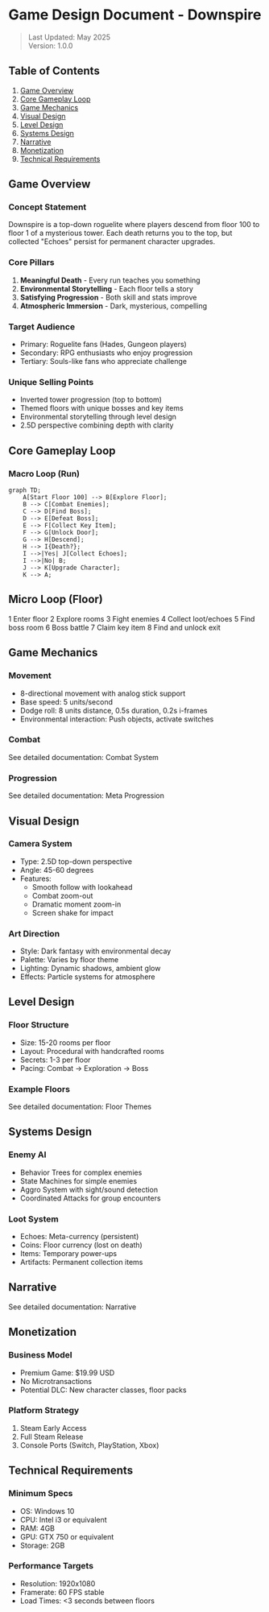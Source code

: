 # Game Design Document - Downspire

> Last Updated: May 2025  
> Version: 1.0.0

## Table of Contents

1. [Game Overview](#game-overview)
2. [Core Gameplay Loop](#core-gameplay-loop)
3. [Game Mechanics](#game-mechanics)
4. [Visual Design](#visual-design)
5. [Level Design](#level-design)
6. [Systems Design](#systems-design)
7. [Narrative](#narrative)
8. [Monetization](#monetization)
9. [Technical Requirements](#technical-requirements)

## Game Overview

### Concept Statement
Downspire is a top-down roguelite where players descend from floor 100 to floor 1 of a mysterious tower. Each death returns you to the top, but collected "Echoes" persist for permanent character upgrades.

### Core Pillars
1. **Meaningful Death** - Every run teaches you something
2. **Environmental Storytelling** - Each floor tells a story
3. **Satisfying Progression** - Both skill and stats improve
4. **Atmospheric Immersion** - Dark, mysterious, compelling

### Target Audience
- Primary: Roguelite fans (Hades, Gungeon players)
- Secondary: RPG enthusiasts who enjoy progression
- Tertiary: Souls-like fans who appreciate challenge

### Unique Selling Points
- Inverted tower progression (top to bottom)
- Themed floors with unique bosses and key items
- Environmental storytelling through level design
- 2.5D perspective combining depth with clarity

## Core Gameplay Loop

### Macro Loop (Run)
```mermaid
graph TD;
    A[Start Floor 100] --> B[Explore Floor];
    B --> C[Combat Enemies];
    C --> D[Find Boss];
    D --> E[Defeat Boss];
    E --> F[Collect Key Item];
    F --> G[Unlock Door];
    G --> H[Descend];
    H --> I{Death?};
    I -->|Yes| J[Collect Echoes];
    I -->|No| B;
    J --> K[Upgrade Character];
    K --> A;
```

## Micro Loop (Floor)
1 Enter floor
2 Explore rooms
3 Fight enemies
4 Collect loot/echoes
5 Find boss room
6 Boss battle
7 Claim key item
8 Find and unlock exit

## Game Mechanics

### Movement
- 8-directional movement with analog stick support
- Base speed: 5 units/second
- Dodge roll: 8 units distance, 0.5s duration, 0.2s i-frames
- Environmental interaction: Push objects, activate switches

### Combat
See detailed documentation: Combat System

### Progression
See detailed documentation: Meta Progression

## Visual Design

### Camera System
- Type: 2.5D top-down perspective
- Angle: 45-60 degrees
- Features:
    - Smooth follow with lookahead
    - Combat zoom-out
    - Dramatic moment zoom-in
    - Screen shake for impact

### Art Direction
- Style: Dark fantasy with environmental decay
- Palette: Varies by floor theme
- Lighting: Dynamic shadows, ambient glow
- Effects: Particle systems for atmosphere

## Level Design

### Floor Structure
- Size: 15-20 rooms per floor
- Layout: Procedural with handcrafted rooms
- Secrets: 1-3 per floor
- Pacing: Combat -> Exploration -> Boss

### Example Floors
See detailed documentation: Floor Themes

## Systems Design
### Enemy AI

- Behavior Trees for complex enemies
- State Machines for simple enemies
- Aggro System with sight/sound detection
- Coordinated Attacks for group encounters

### Loot System

- Echoes: Meta-currency (persistent)
- Coins: Floor currency (lost on death)
- Items: Temporary power-ups
- Artifacts: Permanent collection items

## Narrative

See detailed documentation: Narrative

## Monetization
### Business Model

- Premium Game: $19.99 USD
- No Microtransactions
- Potential DLC: New character classes, floor packs

### Platform Strategy

1. Steam Early Access
2. Full Steam Release
3. Console Ports (Switch, PlayStation, Xbox)

## Technical Requirements
### Minimum Specs

- OS: Windows 10
- CPU: Intel i3 or equivalent
- RAM: 4GB
- GPU: GTX 750 or equivalent
- Storage: 2GB

### Performance Targets

- Resolution: 1920x1080
- Framerate: 60 FPS stable
- Load Times: <3 seconds between floors
